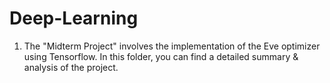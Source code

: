 # Deep-Learning


1) The "Midterm Project" involves the implementation of the Eve optimizer using Tensorflow. In this folder, you can find
   a detailed summary & analysis of the project.
